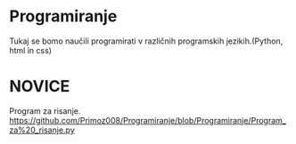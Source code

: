 #  Programiranje 
Tukaj se bomo naučili programirati v različnih programskih jezikih.(Python, html in css)

# NOVICE
Program za risanje.
https://github.com/Primoz008/Programiranje/blob/Programiranje/Program_za%20_risanje.py
